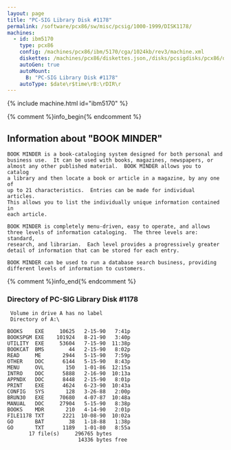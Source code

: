 ```yaml
---
layout: page
title: "PC-SIG Library Disk #1178"
permalink: /software/pcx86/sw/misc/pcsig/1000-1999/DISK1178/
machines:
  - id: ibm5170
    type: pcx86
    config: /machines/pcx86/ibm/5170/cga/1024kb/rev3/machine.xml
    diskettes: /machines/pcx86/diskettes.json,/disks/pcsigdisks/pcx86/diskettes.json
    autoGen: true
    autoMount:
      B: "PC-SIG Library Disk #1178"
    autoType: $date\r$time\rB:\rDIR\r
---
```


{% include machine.html id="ibm5170" %}

{% comment %}info_begin{% endcomment %}

## Information about "BOOK MINDER"

    BOOK MINDER is a book-cataloging system designed for both personal and
    business use.  It can be used with books, magazines, newspapers, or
    almost any other published material.  BOOK MINDER allows you to catalog
    a library and then locate a book or article in a magazine, by any one of
    up to 21 characteristics.  Entries can be made for individual articles.
    This allows you to list the individually unique information contained in
    each article.
    
    BOOK MINDER is completely menu-driven, easy to operate, and allows
    three levels of information cataloging.  The three levels are:
    standard,
    research, and librarian.  Each level provides a progressively greater
    detail of information that can be stored for each entry.
    
    BOOK MINDER can be used to run a database search business, providing
    different levels of information to customers.
{% comment %}info_end{% endcomment %}


### Directory of PC-SIG Library Disk #1178

     Volume in drive A has no label
     Directory of A:\

    BOOKS    EXE     10625   2-15-90   7:41p
    BOOKSPGM EXE    101924   8-21-90   3:40p
    UTILITY  EXE     53604   7-15-90  11:38p
    BOOKCAT  BMS        44   2-15-90   8:02p
    READ     ME       2944   5-15-90   7:59p
    OTHER    DOC      6144   5-15-90   8:43p
    MENU     OVL       150   1-01-86  12:15a
    INTRO    DOC      5888   2-16-90  10:13a
    APPNDX   DOC      8448   2-15-90   8:01p
    PRINT    EXE      4624   6-23-90  10:43a
    CONFIG   SYS       128   3-26-88   2:00p
    BRUN30   EXE     70680   4-07-87  10:48a
    MANUAL   DOC     27904   5-15-90   8:38p
    BOOKS    MDR       210   4-14-90   2:01p
    FILE1178 TXT      2221  10-08-90  10:02a
    GO       BAT        38   1-18-88   1:38p
    GO       TXT      1189   1-01-80   8:55a
           17 file(s)     296765 bytes
                           14336 bytes free
